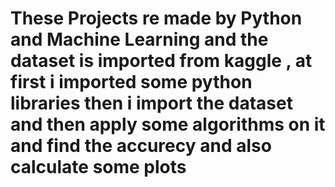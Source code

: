 # These Projects re made by Python and Machine Learning and the dataset is imported from kaggle , at first i imported some python libraries then i import the dataset and then apply some algorithms on it and find the accurecy and also calculate some plots 
